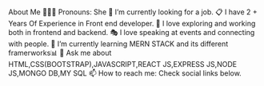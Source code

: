 About Me
🧑🏻‍💻 Pronouns: She
💼 I’m currently looking for a job.
📋 I have 2 + Years Of Experience in Front end developer.
🧭 I love exploring and working both in frontend and backend.
🎭 I love speaking at events and connecting with people.
🌱 I’m currently learning MERN STACK and its different framerworks📊
💬 Ask me about HTML,CSS(BOOTSTRAP),JAVASCRIPT,REACT JS,EXPRESS JS,NODE JS,MONGO DB,MY SQL
📫 How to reach me: Check social links below.
